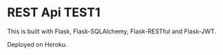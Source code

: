 # REST Api TEST1

This is built with Flask, Flask-SQLAlchemy, Flask-RESTful and Flask-JWT.

Deployed on Heroku.
